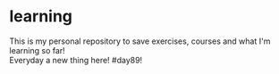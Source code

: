 # learning
This is my personal repository to save exercises, courses and what I'm learning so far!  
Everyday a new thing here! #day89!
